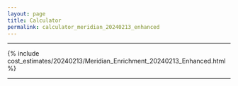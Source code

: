 ```yaml
---
layout: page
title: Calculator
permalink: calculator_meridian_20240213_enhanced
---
```


___

{% include cost_estimates/20240213/Meridian_Enrichment_20240213_Enhanced.html %}

___


